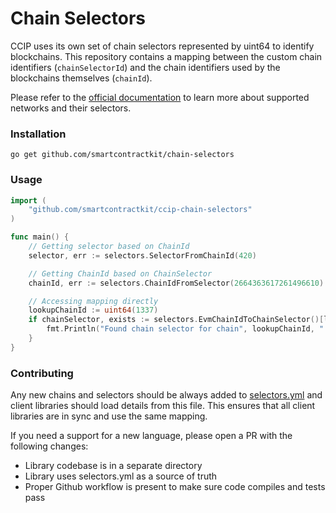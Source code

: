 # Chain Selectors

CCIP uses its own set of chain selectors represented by uint64 to identify blockchains. This repository contains a
mapping between the custom chain identifiers (`chainSelectorId`) and the chain identifiers used by the blockchains
themselves (`chainId`).

Please refer to the [official documentation](https://docs.chain.link/ccip/supported-networks) to learn more about
supported networks and their selectors.

### Installation

`go get github.com/smartcontractkit/chain-selectors`

### Usage

```go
import (
    "github.com/smartcontractkit/ccip-chain-selectors"
)

func main() {
    // Getting selector based on ChainId
    selector, err := selectors.SelectorFromChainId(420)

    // Getting ChainId based on ChainSelector
    chainId, err := selectors.ChainIdFromSelector(2664363617261496610)

    // Accessing mapping directly
    lookupChainId := uint64(1337)
    if chainSelector, exists := selectors.EvmChainIdToChainSelector()[lookupChainId]; exists {
        fmt.Println("Found chain selector for chain", lookupChainId, ":", chainSelector)
    }
}
```

### Contributing

Any new chains and selectors should be always added to [selectors.yml](selectors.yml) and client libraries should load
details from this file. This ensures that all client libraries are in sync and use the same mapping.

If you need a support for a new language, please open a PR with the following changes:
- Library codebase is in a separate directory
- Library uses selectors.yml as a source of truth
- Proper Github workflow is present to make sure code compiles and tests pass
